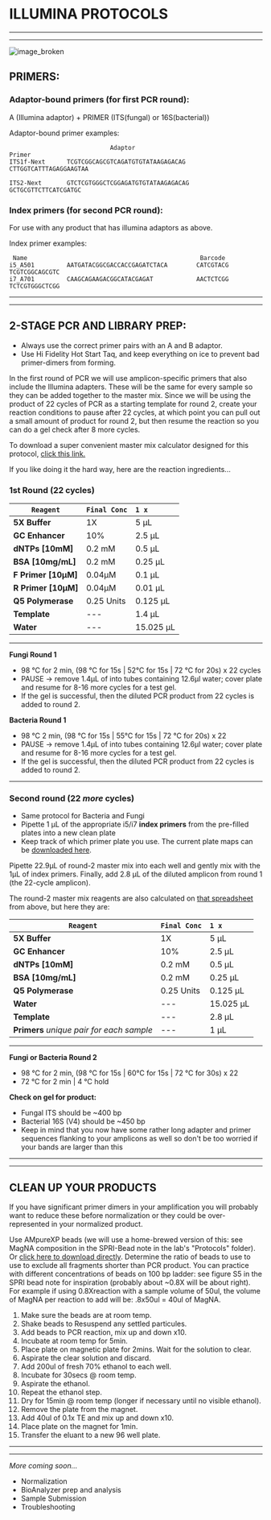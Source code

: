 # ILLUMINA PROTOCOLS
-----
-----
![image_broken][image] 

## PRIMERS:

### Adaptor-bound primers (for first PCR round): 
A  (Illumina adaptor) +  PRIMER (ITS(fungal) or 16S(bacterial))

Adaptor-bound primer examples:
``` 
							Adaptor	                              Primer
ITS1f-Next   	TCGTCGGCAGCGTCAGATGTGTATAAGAGACAG           CTTGGTCATTTAGAGGAAGTAA	
                                                            
ITS2-Next		GTCTCGTGGGCTCGGAGATGTGTATAAGAGACAG          GCTGCGTTCTTCATCGATGC
```

### Index primers (for second PCR round):
For use with any product that has illumina adaptors as above.

Index primer examples:
```
 Name 										   		 Barcode     
i5_A501 		AATGATACGGCGACCACCGAGATCTACA  		CATCGTACG  		TCGTCGGCAGCGTC
i7_A701			CAAGCAGAAGACGGCATACGAGAT      		AACTCTCGG  		TCTCGTGGGCTCGG
```

---------------
---------------

## 2-STAGE PCR AND LIBRARY PREP:
 - Always use the correct primer pairs with an A and B adaptor.  
 - Use Hi Fidelity Hot Start Taq, and keep everything on ice to prevent bad primer-dimers from forming.

In the first round of PCR we will use amplicon-specific primers that also include the Illumina adapters.
These will be the same for every sample so they can be added together to the master mix.  Since we will be using the product of 22 cycles of PCR as a starting template for round 2, create your reaction conditions to pause after 22 cycles, at which point you can pull out a small amount of product for round 2, but then resume the reaction so you can do a gel check after 8 more cycles.  

To download a super convenient master mix calculator designed for this protocol, [click this link.][calculator]

If you like doing it the hard way, here are the reaction ingredients...
### 1st Round (22 cycles)

| `Reagent`       |`Final Conc`     |`1 x`    |
| -------------  | ------------- | :----- |
| **5X Buffer**      | 1X            | 5 µL   |
| **GC Enhancer**    | 10%           | 2.5 µL |
| **dNTPs [10mM]**   | 0.2 mM        | 0.5 µL   |
| **BSA [10mg/mL]** | 0.2 mM        | 0.25 µL  |
| **F Primer [10µM]**| 0.04µM        | 0.1 µL |
| **R Primer [10µM]**| 0.04µM        | 0.01 µL  |
| **Q5 Polymerase**  | 0.25 Units    | 0.125 µL|
| **Template**       | ---           | 1.4 µL|
|**Water**           | --- | 15.025 µL

-----

**Fungi Round 1**

 - 98 °C for 2 min, (98 °C for 15s | 52°C for 15s | 72 °C for 20s) x 22 cycles
 - PAUSE -> remove 1.4µL of into tubes containing 12.6µl water; cover plate and resume for 8-16 more cycles for a test gel.
 - If the gel is successful, then the diluted PCR product from 22 cycles is added to round 2.

**Bacteria Round 1**

 - 98 °C 2 min, (98 °C for 15s | 55°C for 15s | 72 °C for 20s) x 22
 - PAUSE -> remove 1.4µL of into tubes containing 12.6µl water; cover plate and resume for 8-16 more cycles for a test gel.
 - If the gel is successful, then the diluted PCR product from 22 cycles is added to round 2.
-------------------

### Second round (22 *more* cycles)

 - Same protocol for Bacteria and Fungi
 - Pipette 1 µL of the appropriate i5/i7 **index primers** from the pre-filled plates into a new clean plate
 - Keep track of which primer plate you use.  The current plate maps can be [downloaded here].  
 
Pipette 22.9µL of round-2 master mix into each well and gently mix with the 1µL of index primers.  Finally, add 2.8 µL of the diluted amplicon from round 1 (the 22-cycle amplicon).

The round-2 master mix reagents are also calculated on [that spreadsheet] from above, but here they are:

| `Reagent`       								|`Final Conc`     |`1 x`      	|
| -------------  								| -------------   | :----- 		|
| **5X Buffer**      							| 1X              | 5 µL   		|
| **GC Enhancer**    							| 10%             | 2.5 µL 		|
| **dNTPs [10mM]**   							| 0.2 mM          | 0.5 µL   	|
| **BSA [10mg/mL]** 							| 0.2 mM          | 0.25 µL  	|
| **Q5 Polymerase**  							| 0.25 Units      | 0.125 µL	|
| **Water**          							| ---             | 15.025 µL	|
| **Template**       							| ---             | 2.8 µL		|
| **Primers** *unique pair for each sample*		| ---             | 1 µL		|

----

**Fungi or Bacteria Round 2**

 - 98 °C for 2 min, (98 °C for 15s | 60°C for 15s | 72 °C  for 30s) x 22
 - 72 °C for 2 min | 4 °C hold
 
**Check on gel for product:**
 - Fungal ITS should be ~400 bp
 - Bacterial 16S (V4) should be ~450 bp
 - Keep in mind that you now have some rather long adapter and primer sequences flanking to your amplicons as well so don't be too worried if your bands are larger than this
--------------
-----------------

## CLEAN UP YOUR PRODUCTS

If you have significant primer dimers in your amplification you will probably want to reduce these before normalization or they could be over-represented in your normalized product. 

Use AMpureXP beads (we will use a home-brewed version of this: see MagNA composition in the SPRI-Bead note in the lab's "Protocols" folder). Or [click here to download directly].
Determine the ratio of beads to use to use to exclude all fragments shorter than PCR product.  You can practice with different concentrations of beads on 100 bp ladder: see figure S5 in the SPRI bead note for inspiration (probably about ~0.8X will be about right). For example if using 0.8Xreaction with a sample volume of 50ul, the volume of MagNA per reaction to add will be: .8x50ul = 40ul of MagNA.

1.	Make sure the beads are at room temp.
2.	Shake beads to Resuspend any settled particules.
3.	Add beads to PCR reaction, mix up and down x10.
4.	Incubate at room temp for 5min.
5.	Place plate on magnetic plate for 2mins. Wait for the solution to clear.
6.	Aspirate the clear solution and discard.
7.	Add 200ul of fresh 70% ethanol to each well.
8.	Incubate for 30secs @ room temp.
9.	Aspirate the ethanol.
10.	Repeat the ethanol step.
11.	Dry for 15min @ room temp (longer if necessary until no visible ethanol).
12.	Remove the plate from the magnet.
13.	Add 40ul of 0.1x TE and mix up and down x10.
14.	Place plate on the magnet for 1min.
15.	Transfer the eluant to a new 96 well plate.

--------
--------
*More coming soon...*

- Normalization
- BioAnalyzer prep and analysis
- Sample Submission
- Troubleshooting



[calculator]:[https://github.com/gzahn/Protocols/raw/master/2-Round_PCR_Calculator.xlsx]
[downloaded here]:[https://github.com/gzahn/Protocols/raw/master/i5-i7_Index_Primer_Maps_Oct-25-2015.xlsx]
[that spreadsheet]:[https://github.com/gzahn/Protocols/raw/master/2-Round_PCR_Calculator.xlsx]
[click here to download directly]:[https://github.com/gzahn/Protocols/raw/master/SPRI-Bead.pdf]
[image]:[http://vignette1.wikia.nocookie.net/villains/images/6/67/Pennywise_Evil_Grin.jpg/revision/latest?cb=20130511222536]

